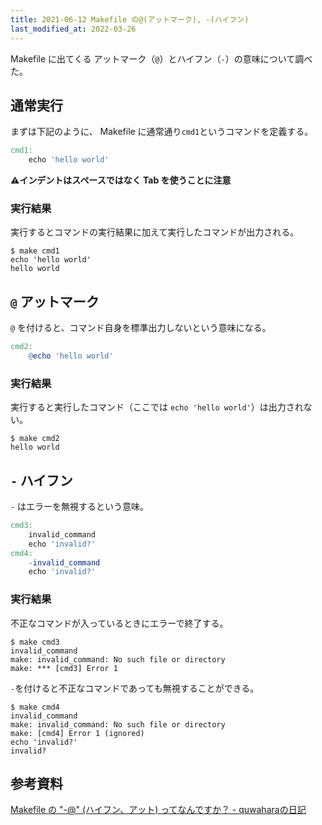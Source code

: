 ```yaml
---
title: 2021-06-12 Makefile の@(アットマーク), -(ハイフン)
last_modified_at: 2022-03-26
---
```


Makefile に出てくる アットマーク（`@`）とハイフン（`-`）の意味について調べた。

## 通常実行

まずは下記のように、 Makefile に通常通り`cmd1`というコマンドを定義する。

```makefile
cmd1:
	echo 'hello world'
```

**⚠インデントはスペースではなく Tab を使うことに注意**

### 実行結果

実行するとコマンドの実行結果に加えて実行したコマンドが出力される。

```console
$ make cmd1
echo 'hello world'
hello world
```

## `@` アットマーク

`@` を付けると、コマンド自身を標準出力しないという意味になる。

```makefile
cmd2:
	@echo 'hello world'
```

### 実行結果

実行すると実行したコマンド（ここでは `echo 'hello world'`）は出力されない。

```console
$ make cmd2
hello world
```

## `-` ハイフン

`-` はエラーを無視するという意味。

```makefile
cmd3:
	invalid_command
	echo 'invalid?'
cmd4:
	-invalid_command
	echo 'invalid?'
```

### 実行結果

不正なコマンドが入っているときにエラーで終了する。

```console
$ make cmd3
invalid_command
make: invalid_command: No such file or directory
make: *** [cmd3] Error 1
```

`-`を付けると不正なコマンドであっても無視することができる。

```console
$ make cmd4
invalid_command
make: invalid_command: No such file or directory
make: [cmd4] Error 1 (ignored)
echo 'invalid?'
invalid?
```

## 参考資料

[Makefile の "-@" (ハイフン、アット) ってなんですか？ - quwaharaの日記](https://quwahara.hatenablog.com/entry/2012/02/13/201713)
